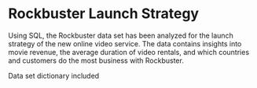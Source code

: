 # Rockbuster Launch Strategy

Using SQL, the Rockbuster data set has been analyzed for the launch strategy of the new online video service. The data contains insights into movie revenue, the average duration of video rentals, and which countries and customers do the most business with Rockbuster.

Data set dictionary included
